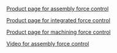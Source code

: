[Product page for assembly force control](https://new.abb.com/products/robotics/application-software/assembly/robotware-assembly-fc)

[Product page for integrated force control](https://new.abb.com/products/robotics/application-equipment-and-accessories/integrated-force-control)

[Product page for machining force control](https://new.abb.com/products/robotics/application-software/machining/robotware-machining-fc)

[Video for assembly force control](https://www.youtube.com/watch?v=4Ro6rQbePqE)
